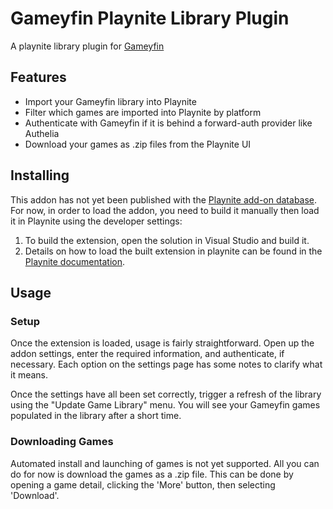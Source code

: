 # Gameyfin Playnite Library Plugin

A playnite library plugin for [Gameyfin](https://github.com/grimsi/gameyfin)

## Features

- Import your Gameyfin library into Playnite
- Filter which games are imported into Playnite by platform
- Authenticate with Gameyfin if it is behind a forward-auth provider like Authelia
- Download your games as .zip files from the Playnite UI

## Installing

This addon has not yet been published with the [Playnite add-on database](https://github.com/JosefNemec/PlayniteAddonDatabase).
For now, in order to load the addon, you need to build it manually then load it in Playnite using the developer settings:

1. To build the extension, open the solution in Visual Studio and build it.
2. Details on how to load the built extension in playnite can be found in the [Playnite documentation](https://github.com/JosefNemec/PlayniteAddonDatabase).

## Usage

### Setup

Once the extension is loaded, usage is fairly straightforward. Open up the addon settings, enter the required information,
and authenticate, if necessary. Each option on the settings page has some notes to clarify what it means.

Once the settings have all been set correctly, trigger a refresh of the library using the "Update Game Library" menu. You
will see your Gameyfin games populated in the library after a short time.

### Downloading Games

Automated install and launching of games is not yet supported. All you can do for now is download the games as a .zip file.
This can be done by opening a game detail, clicking the 'More' button, then selecting 'Download'.
